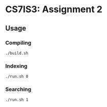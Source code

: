 # CS7IS3: Assignment 2

## Usage

### Compiling

`./build.sh`

### Indexing

`./run.sh 0`

### Searching

`./run.sh 1`
